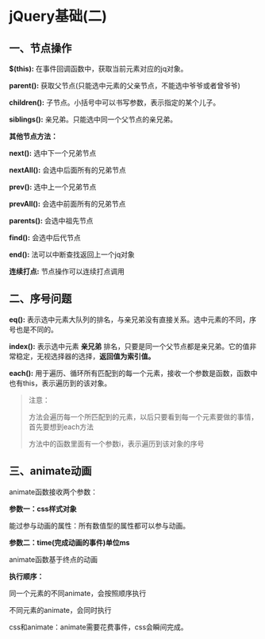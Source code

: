 # jQuery基础(二)

## 一、节点操作

**$(this):** 在事件回调函数中，获取当前元素对应的jq对象。

**parent():** 获取父节点(只能选中元素的父亲节点，不能选中爷爷或者曾爷爷)

**children():** 子节点。小括号中可以书写参数，表示指定的某个儿子。

**siblings():** 亲兄弟。只能选中同一个父节点的亲兄弟。

**其他节点方法：**

**next():** 选中下一个兄弟节点

**nextAll():** 会选中后面所有的兄弟节点

**prev():** 选中上一个兄弟节点

**prevAll():** 会选中前面所有的兄弟节点

**parents():** 会选中祖先节点

**find():** 会选中后代节点

**end():** 法可以中断查找返回上一个jq对象 

**连续打点:** 节点操作可以连续打点调用

## 二、序号问题

**eq():**  表示选中元素大队列的排名，与亲兄弟没有直接关系。选中元素的不同，序号也是不同的。

**index():** 表示选中元素 **亲兄弟** 排名，只要是同一个父节点都是亲兄弟。它的值非常稳定，无视选择器的选择，**返回值为索引值。**

**each():** 用于遍历、循环所有匹配到的每一个元素，接收一个参数是函数，函数中也有this，表示遍历到的该对象。

> 注意：
>
> 方法会遍历每一个所匹配到的元素，以后只要看到每一个元素要做的事情，首先要想到each方法
>
> 方法中的函数里面有一个参数i，表示遍历到该对象的序号

## 三、animate动画

animate函数接收两个参数：

**参数一：css样式对象**

能过参与动画的属性：所有数值型的属性都可以参与动画。

**参数二：time(完成动画的事件)单位ms**

animate函数基于终点的动画

**执行顺序：**

同一个元素的不同animate，会按照顺序执行

不同元素的animate，会同时执行

css和animate：animate需要花费事件，css会瞬间完成。

